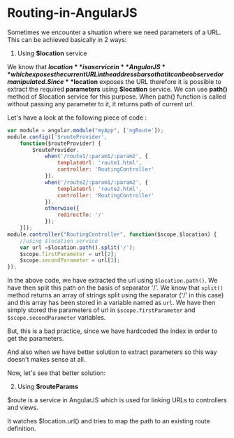 # Routing-in-AngularJS

Sometimes we encounter a situation where we need parameters of a URL. This can be achieved basically in 2 ways:

1. Using **$location** service

We know that **$location** is a service in **AngularJS** which exposes the current URL in the address bar so that it can be observed or manipulated. Since **$location** exposes the URL therefore it is possible to extract the required **parameters** using **$location** service.
We can use **path()** method of $location service for this purpose. When path() function is called without passing any parameter to it, it returns path of current url.

Let's have a look at the following piece of code :

```JavaScript
var module = angular.module("myApp", ['ngRoute']);
module.config(['$routeProvider',
    function($routeProvider) {
        $routeProvider.
            when('/route1/:param1/:param2', {
                templateUrl: 'route1.html',
                controller: 'RoutingController'
            }).
            when('/route2/:param1/:param2', {
                templateUrl: 'route2.html',
                controller: 'RoutingController'
            }).
            otherwise({
                redirectTo: '/'
            });
    }]);
module.controller("RoutingController", function($scope,$location) {
    //using $location service
    var url =$location.path().split('/');
    $scope.firstParameter = url[2];
    $scope.secondParameter = url[3];
});
```

In the above code, we have extracted the url using ```$location.path()```. We have then split this path on the basis of separator '/'. We know that ```split()``` method returns an array of strings split using the separator ('/' in this case) and this array has been stored in a variable named as ```url```.
We have then simply stored the parameters of url in ```$scope.firstParameter``` and ```$scope.secondParameter``` variables.

But, this is a bad practice, since we have hardcoded the index in order to get the parameters.

And also when we have better solution to extract parameters so this way doesn't makes sense at all.

Now, let's see that better solution:

2. Using **$routeParams**







$route is a service in AngularJS which is used for linking URLs to controllers and views.

It watches $location.url() and tries to map the path to an existing route definition.
